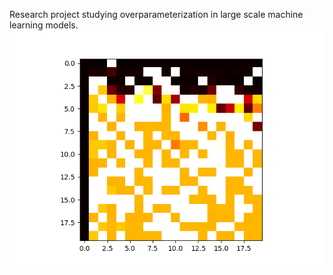 Research project studying overparameterization in large scale machine learning models. 
![alt text](https://github.com/azqpeng/overparameterisation/blob/main/results1.png)

